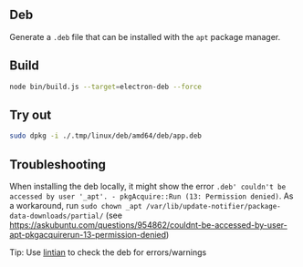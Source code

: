 ## Deb

Generate a `.deb` file that can be installed with the `apt` package manager.

## Build

```sh
node bin/build.js --target=electron-deb --force
```

## Try out

```sh
sudo dpkg -i ./.tmp/linux/deb/amd64/deb/app.deb
```

## Troubleshooting

When installing the deb locally, it might show the error `.deb' couldn't be accessed by user '_apt'. - pkgAcquire::Run (13: Permission denied)`. As a workaround, run `sudo chown _apt /var/lib/update-notifier/package-data-downloads/partial/` (see https://askubuntu.com/questions/954862/couldnt-be-accessed-by-user-apt-pkgacquirerun-13-permission-denied)

Tip: Use [lintian](http://manpages.ubuntu.com/manpages/trusty/man1/lintian.1.html) to check the deb for errors/warnings
